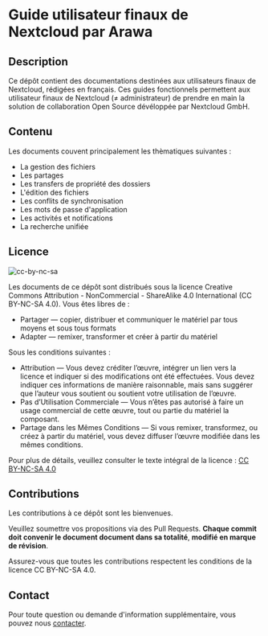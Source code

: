 # Guide utilisateur finaux de Nextcloud par Arawa

## Description

Ce dépôt contient des documentations destinées aux utilisateurs finaux de Nextcloud, rédigées en français. Ces guides fonctionnels permettent aux utilisateur finaux de Nextcloud (≠ administrateur) de prendre en main la solution de collaboration Open Source dévéloppée par Nextcloud GmbH.

## Contenu

Les documents couvent principalement les thèmatiques suivantes :

- La gestion des fichiers
- Les partages
- Les transfers de propriété des dossiers
- L'édition des fichiers
- Les conflits de synchronisation
- Les mots de passe d'application
- Les activités et notifications
- La recherche unifiée

## Licence

![cc-by-nc-sa](https://github.com/arawa/guides-utilisateurs-nextcloud/assets/33763786/eaf832ed-8651-4bfc-b85d-bbe633756a8c)

Les documents de ce dépôt sont distribués sous la licence Creative Commons Attribution - NonCommercial - ShareAlike 4.0 International (CC BY-NC-SA 4.0). Vous êtes libres de :

- Partager — copier, distribuer et communiquer le matériel par tous moyens et sous tous formats
- Adapter — remixer, transformer et créer à partir du matériel

Sous les conditions suivantes :

- Attribution — Vous devez créditer l’œuvre, intégrer un lien vers la licence et indiquer si des modifications ont été effectuées. Vous devez indiquer ces informations de manière raisonnable, mais sans suggérer que l’auteur vous soutient ou soutient votre utilisation de l’œuvre.
- Pas d’Utilisation Commerciale — Vous n’êtes pas autorisé à faire un usage commercial de cette œuvre, tout ou partie du matériel la composant.
- Partage dans les Mêmes Conditions — Si vous remixer, transformez, ou créez à partir du matériel, vous devez diffuser l’œuvre modifiée dans les mêmes conditions.

Pour plus de détails, veuillez consulter le texte intégral de la licence : [CC BY-NC-SA 4.0](https://creativecommons.org/licenses/by-nc-sa/4.0/)

## Contributions

Les contributions à ce dépôt sont les bienvenues. 

Veuillez soumettre vos propositions via des Pull Requests. **Chaque commit doit convenir le document document dans sa totalité**, **modifié en marque de révision**. 

Assurez-vous que toutes les contributions respectent les conditions de la licence CC BY-NC-SA 4.0.

## Contact

Pour toute question ou demande d'information supplémentaire, vous pouvez nous [contacter](https://www.arawa.fr/contact/).

